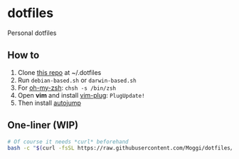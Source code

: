 
# dotfiles

Personal dotfiles

## How to

1. Clone [this repo][1] at ~/.dotfiles
2. Run ```debian-based.sh``` or ```darwin-based.sh```
3. For [oh-my-zsh][2]: ```chsh -s /bin/zsh```
4. Open **vim** and install [vim-plug][3]: ```PlugUpdate!```
5. Then install [autojump][4]

[1]: https://github.com/Moggi/dotfiles.git
[2]: https://github.com/ohmyzsh/ohmyzsh#basic-installation
[3]: https://github.com/junegunn/vim-plug#installation
[4]: https://github.com/wting/autojump

## One-liner (WIP)

```sh
# Of course it needs *curl* beforehand
bash -c "$(curl -fsSL https://raw.githubusercontent.com/Moggi/dotfiles/master/install.sh)"
```
